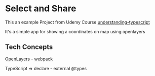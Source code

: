 # Select and Share

This an example Project from Udemy Course 
[understanding-typescript](https://www.udemy.com/course/understanding-typescript/)

It's a simple app for showing a coordinates on map using openlayers


## Tech Concepts
[OpenLayers](https://openlayers.org/) - [webpack](https://webpack.js.org/)

TypeScript => declare - external @types
